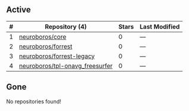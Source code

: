 ## Active
| # | Repository (4) | Stars | Last Modified |
| --- | --- | --- | --- |
| 1 | [neuroboros/core](https://gin.g-node.org/neuroboros/core) | 0 | — |
| 2 | [neuroboros/forrest](https://gin.g-node.org/neuroboros/forrest) | 0 | — |
| 3 | [neuroboros/forrest-legacy](https://gin.g-node.org/neuroboros/forrest-legacy) | 0 | — |
| 4 | [neuroboros/tpl-onavg_freesurfer](https://gin.g-node.org/neuroboros/tpl-onavg_freesurfer) | 0 | — |

## Gone
No repositories found!
